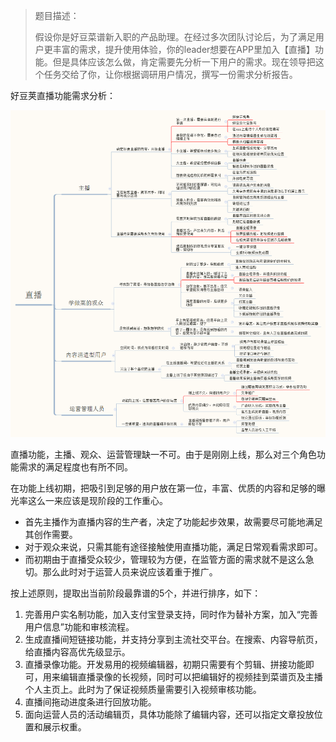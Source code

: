 > 题目描述：
>
> 假设你是好豆菜谱新入职的产品助理。在经过多次团队讨论后，为了满足用户更丰富的需求，提升使用体验，你的leader想要在APP里加入【直播】功能。但是具体应该怎么做，肯定需要先分析一下用户的需求。现在领导把这个任务交给了你，让你根据调研用户情况，撰写一份需求分析报告。

好豆荚直播功能需求分析：

![好豆荚直播功能需求分析](img/haodoujia_streaming.png)

直播功能，主播、观众、运营管理缺一不可。由于是刚刚上线，那么对三个角色功能需求的满足程度也有所不同。

在功能上线初期，把吸引到足够的用户放在第一位，丰富、优质的内容和足够的曝光率这么一来应该是现阶段的工作重心。

* 首先主播作为直播内容的生产者，决定了功能起步效果，故需要尽可能地满足其创作需要。
* 对于观众来说，只需其能有途径接触使用直播功能，满足日常观看需求即可。
* 而初期由于直播受众较少，管理较为方便，在监管方面的需求就不是这么急切。那么此时对于运营人员来说应该着重于推广。

按上述原则，提取出当前阶段最靠谱的5个，并进行排序，如下：

1. 完善用户实名制功能，加入支付宝登录支持，同时作为替补方案，加入“完善用户信息”功能和审核流程。
2. 生成直播间短链接功能，并支持分享到主流社交平台。在搜索、内容导航页，给直播内容高优先级显示。
3. 直播录像功能。开发易用的视频编辑器，初期只需要有个剪辑、拼接功能即可，用来编辑直播录像的长视频，同时可以把编辑好的视频挂到菜谱页及主播个人主页上。此时为了保证视频质量需要引入视频审核功能。
4. 直播间拖动进度条进行回放功能。
5. 面向运营人员的活动编辑页，具体功能除了编辑内容，还可以指定文章投放位置和展示权重。